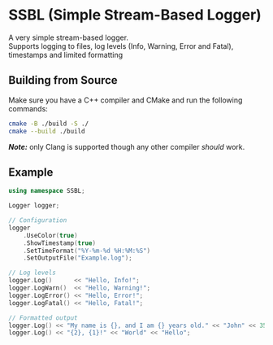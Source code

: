 # SSBL (Simple Stream-Based Logger)

A very simple stream-based logger.\
Supports logging to files, log levels (Info, Warning, Error and Fatal), timestamps and limited formatting

## Building from Source

Make sure you have a C++ compiler and CMake and run the following commands:

```sh
cmake -B ./build -S ./
cmake --build ./build
```

***Note:*** only Clang is supported though any other compiler *should* work.

## Example

```cpp
using namespace SSBL;

Logger logger;

// Configuration
logger
    .UseColor(true)
    .ShowTimestamp(true)
    .SetTimeFormat("%Y-%m-%d %H:%M:%S")
    .SetOutputFile("Example.log");

// Log levels
logger.Log()      << "Hello, Info!";
logger.LogWarn()  << "Hello, Warning!";
logger.LogError() << "Hello, Error!";
logger.LogFatal() << "Hello, Fatal!";

// Formatted output
logger.Log() << "My name is {}, and I am {} years old." << "John" << 35;
logger.Log() << "{2}, {1}!" << "World" << "Hello";
```
